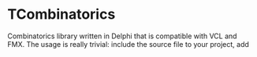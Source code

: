 # TCombinatorics

Combinatorics library written in Delphi that is compatible with VCL and FMX. The usage is really trivial: include the source file to your project, add 
